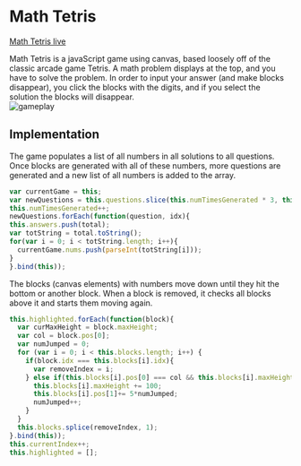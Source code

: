 # Math Tetris

[Math Tetris live][location]

[location]: http://jamnjon.github.io/MathTetris/



Math Tetris is a javaScript game using canvas, based loosely off of the classic arcade game Tetris. A math problem displays at the top, and you have to solve the problem. In order to input your answer (and make blocks disappear), you click the blocks with the digits, and if you select the solution the blocks will disappear.   
![gameplay](https://github.com/jamjon/MathTetris/blob/master/pics/demoProblem.png)

## Implementation

The game populates a list of all numbers in all solutions to all questions. Once blocks are generated with all of these numbers, more questions are generated and a new list of all numbers is added to the array.

````javascript
var currentGame = this;
var newQuestions = this.questions.slice(this.numTimesGenerated * 3, this.questions.length);
this.numTimesGenerated++;
newQuestions.forEach(function(question, idx){
this.answers.push(total);
var totString = total.toString();
for(var i = 0; i < totString.length; i++){
  currentGame.nums.push(parseInt(totString[i]));
}
}.bind(this));
````
The blocks (canvas elements) with numbers move down until they hit the bottom or another block. When a block is removed, it checks all blocks above it and starts them moving again.

````javascript
this.highlighted.forEach(function(block){
  var curMaxHeight = block.maxHeight;
  var col = block.pos[0];
  var numJumped = 0;
  for (var i = 0; i < this.blocks.length; i++) {
    if(block.idx === this.blocks[i].idx){
      var removeIndex = i;
    } else if(this.blocks[i].pos[0] === col && this.blocks[i].maxHeight < curMaxHeight){
      this.blocks[i].maxHeight += 100;
      this.blocks[i].pos[1]+= 5*numJumped;
      numJumped++;
    }
  }
  this.blocks.splice(removeIndex, 1);
}.bind(this));
this.currentIndex++;
this.highlighted = [];
````
